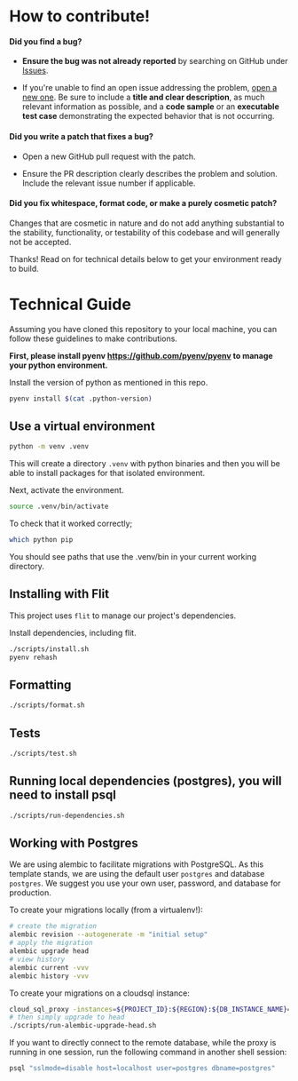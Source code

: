 # How to contribute!

#### **Did you find a bug?**

- **Ensure the bug was not already reported** by searching on GitHub under [Issues](https://github.com/anthcor/cloudrun-fastapi/issues).

- If you're unable to find an open issue addressing the problem, [open a new one](https://github.com/anthcor/cloudrun-fastapi/issues/new). Be sure to include a **title and clear description**, as much relevant information as possible, and a **code sample** or an **executable test case** demonstrating the expected behavior that is not occurring.

#### **Did you write a patch that fixes a bug?**

- Open a new GitHub pull request with the patch.

- Ensure the PR description clearly describes the problem and solution. Include the relevant issue number if applicable.

#### **Did you fix whitespace, format code, or make a purely cosmetic patch?**

Changes that are cosmetic in nature and do not add anything substantial to the stability, functionality, or testability of this codebase and will generally not be accepted.

Thanks! Read on for technical details below to get your environment ready to build.

# Technical Guide

Assuming you have cloned this repository to your local machine, you can follow these guidelines to make contributions.

**First, please install pyenv https://github.com/pyenv/pyenv to manage your python environment.**

Install the version of python as mentioned in this repo.

```sh
pyenv install $(cat .python-version)
```

## Use a virtual environment

```sh
python -m venv .venv
```

This will create a directory `.venv` with python binaries and then you will be able to install packages for that isolated environment.

Next, activate the environment.

```sh
source .venv/bin/activate
```

To check that it worked correctly;

```sh
which python pip
```

You should see paths that use the .venv/bin in your current working directory.

## Installing with Flit

This project uses `flit` to manage our project's dependencies.

Install dependencies, including flit.

```sh
./scripts/install.sh
pyenv rehash
```

## Formatting

```sh
./scripts/format.sh
```

## Tests

```sh
./scripts/test.sh
```

## Running local dependencies (postgres), you will need to install psql

```sh
./scripts/run-dependencies.sh
```

## Working with Postgres

We are using alembic to facilitate migrations with PostgreSQL. As this template stands, we are using the default user `postgres` and database `postgres`. We suggest you use your own user, password, and database for production.

To create your migrations locally (from a virtualenv!):

```sh
# create the migration
alembic revision --autogenerate -m "initial setup"
# apply the migration
alembic upgrade head
# view history
alembic current -vvv
alembic history -vvv
```

To create your migrations on a cloudsql instance:

```sh
cloud_sql_proxy -instances=${PROJECT_ID}:${REGION}:${DB_INSTANCE_NAME}=tcp:5432 -dir=/tmp/cloudsql
# then simply upgrade to head
./scripts/run-alembic-upgrade-head.sh
```

If you want to directly connect to the remote database, while the proxy is running in one session, run the following command in another shell session:

```sh
psql "sslmode=disable host=localhost user=postgres dbname=postgres"
```

